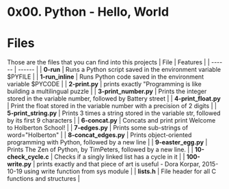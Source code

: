 # 0x00. Python - Hello, World

# Files
Those are the files that you can find into this projects
| File | Features |
| ------ | ------ |
| **0-run** | Runs a Python script saved in the environment variable $PYFILE |
| **1-run_inline** | Runs Python code saved in the environment variable $PYCODE |
| **2-print.py** | prints exactly \"Programming is like building a multilingual puzzle |
| **3-print_number.py** | Prints the integer stored in the variable number, followed by Battery street |
| **4-print_float.py** | Print the float stored in the variable number with a precision of 2 digits |
| **5-print_string.py** | Prints 3 times a string stored in the variable str, followed by its first 9 characters |
| **6-concat.py** | Concats and print print Welcome to Holberton School! |
| **7-edges.py** | Prints some sub-strings of word=\"Holberton\" |
| **8-concat_edges.py** | Prints object-oriented programming with Python, followed by a new line |
| **9-easter_egg.py** | Prints The Zen of Python, by TimPeters, followed by a new line. |
| **10-check_cycle.c** | Checks if a singly linked list has a cycle in it |
| **100-write.py** | prints exactly and that piece of art is useful - Dora Korpar, 2015-10-19 using write function from sys module |
| **lists.h** | File header for all C functions and structures |